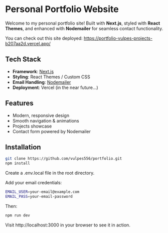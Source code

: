 # Personal Portfolio Website

Welcome to my personal portfolio site! Built with **Next.js**, styled with **React Themes**, and enhanced with **Nodemailer** for seamless contact functionality.

You can check out this site deployed: https://portfolio-vulpes-projects-b207aa2d.vercel.app/

##  Tech Stack

- **Framework**: [Next.js](https://nextjs.org/)
- **Styling**: React Themes / Custom CSS
- **Email Handling**: [Nodemailer](https://nodemailer.com/)
- **Deployment**: Vercel (in the near future...)

##  Features

- Modern, responsive design
- Smooth navigation & animations
- Projects showcase
- Contact form powered by Nodemailer

##  Installation

```bash
git clone https://github.com/vulpes556/portfolio.git
npm install
```

Create a .env.local file in the root directory.

Add your email credentials:

```bash
EMAIL_USER=your-email@example.com
EMAIL_PASS=your-email-password
```

Then:
```bash
npm run dev
```
Visit http://localhost:3000 in your browser to see it in action.
